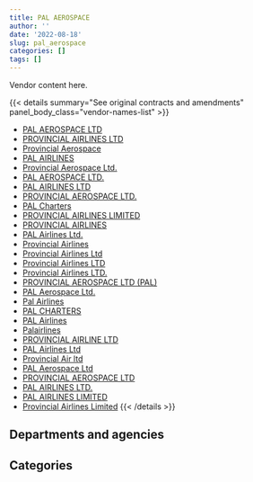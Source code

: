 ```yaml
---
title: PAL AEROSPACE
author: ''
date: '2022-08-18'
slug: pal_aerospace
categories: []
tags: []
---
```


<script src="/rmarkdown-libs/htmlwidgets/htmlwidgets.js"></script>
<link href="/rmarkdown-libs/datatables-css/datatables-crosstalk.css" rel="stylesheet" />
<script src="/rmarkdown-libs/datatables-binding/datatables.js"></script>
<script src="/rmarkdown-libs/jquery/jquery-3.6.0.min.js"></script>
<link href="/rmarkdown-libs/dt-core-bootstrap/css/dataTables.bootstrap.min.css" rel="stylesheet" />
<link href="/rmarkdown-libs/dt-core-bootstrap/css/dataTables.bootstrap.extra.css" rel="stylesheet" />
<script src="/rmarkdown-libs/dt-core-bootstrap/js/jquery.dataTables.min.js"></script>
<script src="/rmarkdown-libs/dt-core-bootstrap/js/dataTables.bootstrap.min.js"></script>
<link href="/rmarkdown-libs/crosstalk/css/crosstalk.min.css" rel="stylesheet" />
<script src="/rmarkdown-libs/crosstalk/js/crosstalk.min.js"></script>
<script src="/rmarkdown-libs/htmlwidgets/htmlwidgets.js"></script>
<link href="/rmarkdown-libs/datatables-css/datatables-crosstalk.css" rel="stylesheet" />
<script src="/rmarkdown-libs/datatables-binding/datatables.js"></script>
<script src="/rmarkdown-libs/jquery/jquery-3.6.0.min.js"></script>
<link href="/rmarkdown-libs/dt-core-bootstrap/css/dataTables.bootstrap.min.css" rel="stylesheet" />
<link href="/rmarkdown-libs/dt-core-bootstrap/css/dataTables.bootstrap.extra.css" rel="stylesheet" />
<script src="/rmarkdown-libs/dt-core-bootstrap/js/jquery.dataTables.min.js"></script>
<script src="/rmarkdown-libs/dt-core-bootstrap/js/dataTables.bootstrap.min.js"></script>
<link href="/rmarkdown-libs/crosstalk/css/crosstalk.min.css" rel="stylesheet" />
<script src="/rmarkdown-libs/crosstalk/js/crosstalk.min.js"></script>

Vendor content here.

{{< details summary="See original contracts and amendments" panel_body_class="vendor-names-list" >}}
- [PAL AEROSPACE LTD](https://search.open.canada.ca/en/ct/?sort=contract_value_f%20desc&page=1&search_text=%22PAL%20AEROSPACE%20LTD%22)
- [PROVINCIAL AIRLINES LTD](https://search.open.canada.ca/en/ct/?sort=contract_value_f%20desc&page=1&search_text=%22PROVINCIAL%20AIRLINES%20LTD%22)
- [Provincial Aerospace](https://search.open.canada.ca/en/ct/?sort=contract_value_f%20desc&page=1&search_text=%22Provincial%20Aerospace%22)
- [PAL AIRLINES](https://search.open.canada.ca/en/ct/?sort=contract_value_f%20desc&page=1&search_text=%22PAL%20AIRLINES%22)
- [Provincial Aerospace Ltd.](https://search.open.canada.ca/en/ct/?sort=contract_value_f%20desc&page=1&search_text=%22Provincial%20Aerospace%20Ltd.%22)
- [PAL AEROSPACE LTD.](https://search.open.canada.ca/en/ct/?sort=contract_value_f%20desc&page=1&search_text=%22PAL%20AEROSPACE%20LTD.%22)
- [PAL AIRLINES LTD](https://search.open.canada.ca/en/ct/?sort=contract_value_f%20desc&page=1&search_text=%22PAL%20AIRLINES%20LTD%22)
- [PROVINCIAL AEROSPACE LTD.](https://search.open.canada.ca/en/ct/?sort=contract_value_f%20desc&page=1&search_text=%22PROVINCIAL%20AEROSPACE%20LTD.%22)
- [PAL Charters](https://search.open.canada.ca/en/ct/?sort=contract_value_f%20desc&page=1&search_text=%22PAL%20Charters%22)
- [PROVINCIAL AIRLINES LIMITED](https://search.open.canada.ca/en/ct/?sort=contract_value_f%20desc&page=1&search_text=%22PROVINCIAL%20AIRLINES%20LIMITED%22)
- [PROVINCIAL AIRLINES](https://search.open.canada.ca/en/ct/?sort=contract_value_f%20desc&page=1&search_text=%22PROVINCIAL%20AIRLINES%22)
- [PAL Airlines Ltd.](https://search.open.canada.ca/en/ct/?sort=contract_value_f%20desc&page=1&search_text=%22PAL%20Airlines%20Ltd.%22)
- [Provincial Airlines](https://search.open.canada.ca/en/ct/?sort=contract_value_f%20desc&page=1&search_text=%22Provincial%20Airlines%22)
- [Provincial Airlines Ltd](https://search.open.canada.ca/en/ct/?sort=contract_value_f%20desc&page=1&search_text=%22Provincial%20Airlines%20Ltd%22)
- [Provincial Airlines LTD](https://search.open.canada.ca/en/ct/?sort=contract_value_f%20desc&page=1&search_text=%22Provincial%20Airlines%20LTD%22)
- [Provincial Airlines LTD.](https://search.open.canada.ca/en/ct/?sort=contract_value_f%20desc&page=1&search_text=%22Provincial%20Airlines%20LTD.%22)
- [PROVINCIAL AEROSPACE LTD (PAL)](https://search.open.canada.ca/en/ct/?sort=contract_value_f%20desc&page=1&search_text=%22PROVINCIAL%20AEROSPACE%20LTD%20%28PAL%29%22)
- [PAL Aerospace Ltd.](https://search.open.canada.ca/en/ct/?sort=contract_value_f%20desc&page=1&search_text=%22PAL%20Aerospace%20Ltd.%22)
- [Pal Airlines](https://search.open.canada.ca/en/ct/?sort=contract_value_f%20desc&page=1&search_text=%22Pal%20Airlines%22)
- [PAL CHARTERS](https://search.open.canada.ca/en/ct/?sort=contract_value_f%20desc&page=1&search_text=%22PAL%20CHARTERS%22)
- [PAL Airlines](https://search.open.canada.ca/en/ct/?sort=contract_value_f%20desc&page=1&search_text=%22PAL%20Airlines%22)
- [Palairlines](https://search.open.canada.ca/en/ct/?sort=contract_value_f%20desc&page=1&search_text=%22Palairlines%22)
- [PROVINCIAL AIRLINE LTD](https://search.open.canada.ca/en/ct/?sort=contract_value_f%20desc&page=1&search_text=%22PROVINCIAL%20AIRLINE%20LTD%22)
- [PAL Airlines Ltd](https://search.open.canada.ca/en/ct/?sort=contract_value_f%20desc&page=1&search_text=%22PAL%20Airlines%20Ltd%22)
- [Provincial Air ltd](https://search.open.canada.ca/en/ct/?sort=contract_value_f%20desc&page=1&search_text=%22Provincial%20Air%20ltd%22)
- [PAL Aerospace Ltd](https://search.open.canada.ca/en/ct/?sort=contract_value_f%20desc&page=1&search_text=%22PAL%20Aerospace%20Ltd%22)
- [PROVINCIAL AEROSPACE LTD](https://search.open.canada.ca/en/ct/?sort=contract_value_f%20desc&page=1&search_text=%22PROVINCIAL%20AEROSPACE%20LTD%22)
- [PAL AIRLINES LTD.](https://search.open.canada.ca/en/ct/?sort=contract_value_f%20desc&page=1&search_text=%22PAL%20AIRLINES%20LTD.%22)
- [PAL AIRLINES LIMITED](https://search.open.canada.ca/en/ct/?sort=contract_value_f%20desc&page=1&search_text=%22PAL%20AIRLINES%20LIMITED%22)
- [Provincial Airlines Limited](https://search.open.canada.ca/en/ct/?sort=contract_value_f%20desc&page=1&search_text=%22Provincial%20Airlines%20Limited%22)
{{< /details >}}

## Departments and agencies

<div id="htmlwidget-1" style="width:100%;height:auto;" class="datatables html-widget"></div>
<script type="application/json" data-for="htmlwidget-1">{"x":{"style":"bootstrap","filter":"none","vertical":false,"data":[["<a href=\"/departments/aandc-aadnc/\">Crown-Indigenous Relations and Northern Affairs Canada<\/a>","<a href=\"/departments/dfatd-maecd/\">Global Affairs Canada<\/a>","<a href=\"/departments/dfo-mpo/\">Fisheries and Oceans Canada<\/a>","<a href=\"/departments/dnd-mdn/\">National Defence<\/a>","<a href=\"/departments/ic/\">Innovation, Science and Economic Development Canada<\/a>","<a href=\"/departments/nrc-cnrc/\">National Research Council Canada<\/a>","<a href=\"/departments/nrcan-rncan/\">Natural Resources Canada<\/a>","<a href=\"/departments/pc/\">Parks Canada<\/a>","<a href=\"/departments/pwgsc-tpsgc/\">Public Services and Procurement Canada<\/a>","<a href=\"/departments/rcmp-grc/\">Royal Canadian Mounted Police<\/a>"],[18058.65,null,2142416.98,472790.68,null,null,null,99454.84,39315.86,51853.82],[null,null,1757894.72,202936.34,null,null,11661.24,121120.94,null,103826.57],[null,50000,1852846.81,189023.75,null,21402.2,null,139042.73,null,null],[null,null,156427331.42,233769.94,117200.6,null,null,null,null,null]],"container":"<table class=\"table table-striped table-hover row-border order-column display\">\n  <thead>\n    <tr>\n      <th>Department<\/th>\n      <th>2017-2018<\/th>\n      <th>2018-2019<\/th>\n      <th>2019-2020<\/th>\n      <th>2020-2021<\/th>\n    <\/tr>\n  <\/thead>\n<\/table>","options":{"order":[[4,"desc"]],"pageLength":10,"autoWidth":true,"columnDefs":[{"targets":1,"render":"function(data, type, row, meta) {\n    return type !== 'display' ? data : DTWidget.formatCurrency(data, \"$\", 2, 3, \",\", \".\", true, null);\n  }"},{"targets":2,"render":"function(data, type, row, meta) {\n    return type !== 'display' ? data : DTWidget.formatCurrency(data, \"$\", 2, 3, \",\", \".\", true, null);\n  }"},{"targets":3,"render":"function(data, type, row, meta) {\n    return type !== 'display' ? data : DTWidget.formatCurrency(data, \"$\", 2, 3, \",\", \".\", true, null);\n  }"},{"targets":4,"render":"function(data, type, row, meta) {\n    return type !== 'display' ? data : DTWidget.formatCurrency(data, \"$\", 2, 3, \",\", \".\", true, null);\n  }"},{"width":"16%","targets":[1,2,3,4]},{"className":"dt-right","targets":[1,2,3,4]}],"orderClasses":false}},"evals":["options.columnDefs.0.render","options.columnDefs.1.render","options.columnDefs.2.render","options.columnDefs.3.render"],"jsHooks":[]}</script>

## Categories

<div id="htmlwidget-2" style="width:100%;height:auto;" class="datatables html-widget"></div>
<script type="application/json" data-for="htmlwidget-2">{"x":{"style":"bootstrap","filter":"none","vertical":false,"data":[["<a href=\"/categories/11_defence/\">Defence<\/a>","<a href=\"/categories/2_professional_services/\">Professional services<\/a>","<a href=\"/categories/5_transportation_and_logistics/\">Transportation and logistics<\/a>","<a href=\"/categories/6_industrial_products_and_services/\">Industrial products and services<\/a>","<a href=\"/categories/7_travel/\">Travel<\/a>"],[405015.82,1420697.11,971159.91,null,27017.99],[165516.76,1417359.82,614563.23,null,null],[189023.75,1455123.1,608168.64,null,null],[38550.36,154788352.84,1468794.18,482604.58,null]],"container":"<table class=\"table table-striped table-hover row-border order-column display\">\n  <thead>\n    <tr>\n      <th>Category<\/th>\n      <th>2017-2018<\/th>\n      <th>2018-2019<\/th>\n      <th>2019-2020<\/th>\n      <th>2020-2021<\/th>\n    <\/tr>\n  <\/thead>\n<\/table>","options":{"order":[[4,"desc"]],"dom":"t","pageLength":30,"autoWidth":true,"columnDefs":[{"targets":1,"render":"function(data, type, row, meta) {\n    return type !== 'display' ? data : DTWidget.formatCurrency(data, \"$\", 2, 3, \",\", \".\", true, null);\n  }"},{"targets":2,"render":"function(data, type, row, meta) {\n    return type !== 'display' ? data : DTWidget.formatCurrency(data, \"$\", 2, 3, \",\", \".\", true, null);\n  }"},{"targets":3,"render":"function(data, type, row, meta) {\n    return type !== 'display' ? data : DTWidget.formatCurrency(data, \"$\", 2, 3, \",\", \".\", true, null);\n  }"},{"targets":4,"render":"function(data, type, row, meta) {\n    return type !== 'display' ? data : DTWidget.formatCurrency(data, \"$\", 2, 3, \",\", \".\", true, null);\n  }"},{"width":"16%","targets":[1,2,3,4]},{"className":"dt-right","targets":[1,2,3,4]}],"orderClasses":false,"lengthMenu":[10,25,30,50,100]}},"evals":["options.columnDefs.0.render","options.columnDefs.1.render","options.columnDefs.2.render","options.columnDefs.3.render"],"jsHooks":[]}</script>
